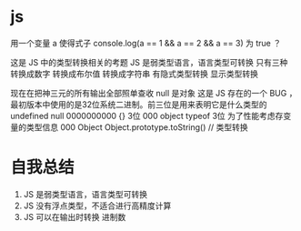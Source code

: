 # js
用一个变量 a
使得式子 console.log(a == 1 && a == 2 && a == 3) 为 true ？

这是 JS 中的类型转换相关的考题
JS 是弱类型语言，语言类型可转换
只有三种 转换成数字
         转换成布尔值
         转换成字符串
有隐式类型转换
显示类型转换

现在在把神三元的所有输出全部照单查收
null 是对象
这是 JS 存在的一个 BUG ，最初版本中使用的是32位系统二进制。前三位是用来表明它是什么类型的 
undefined null 0000000000
{} 3位 000 object
typeof 3位
为了性能考虑存变量的类型信息 000 Object
Object.prototype.toString() // 类型转换

# 自我总结
  1. JS 是弱类型语言，语言类型可转换
  2. JS 没有浮点类型，不适合进行高精度计算
  3. JS 可以在输出时转换 进制数

